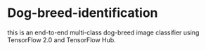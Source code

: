 # Dog-breed-identification
this is an end-to-end multi-class dog-breed image classifier using TensorFlow 2.0 and TensorFlow Hub.

